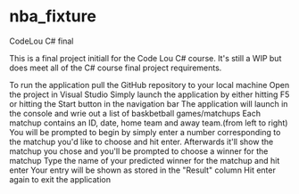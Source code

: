# nba_fixture
CodeLou C# final

This is a final project initiall for the Code Lou C# course.  It's still a WIP but does meet all of the C#  course final 
project requirements.

To run the application pull the GitHub repository to your local machine
Open the project in Visual Studio
Simply launch the application by either hitting F5 or hitting the Start button in the navigation bar
The application will launch in the console and wrie out a list of baskbetball games/matchups
Each matchup contains an ID, date, home team and away team.(from left to right)
You will be prompted to begin by simply enter a number corresponding to the matchup you'd like to choose and hit enter.
Afterwards it'll show the matchup you chose and you'll be prompted to choose a winner for the matchup
Type the name of your predicted winner for the matchup and hit enter
Your entry will be shown as stored in the "Result" column
Hit enter again to exit the application


